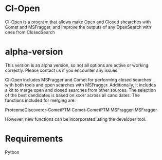 # Cl-Open
Cl-Open is a program that allows make Open and Closed shearches with Comet and MSFragger, and improve the outputs of any OpenSearch with ones from ClosedSearch

# alpha-version

This version is an alpha version, so not all options are active or working correctly. Please contact us if you encounter any issues.

Cl-Open includes MSFragger and Comet for performing closed searches with both tools and open searches with MSFragger. Additionally, it includes a kit to merge open and closed searches from other sources.
The selection of the best candidates is based on xcorr across all candidates. The functions included for merging are:

ProteomeDiscoverer-CometPTM
Comet-CometPTM
MSFragger-MSFragger

However, new functions can be incorporated using the developer tool.

# Requirements 
Python
